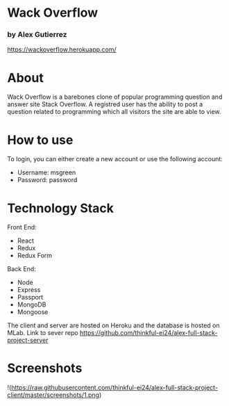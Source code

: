 # Wack Overflow

### by Alex Gutierrez

https://wackoverflow.herokuapp.com/

# About

Wack Overflow is a barebones clone of popular programming question and answer site Stack Overflow. A registred user has the ability to post a question related to programming which all visitors the site are able to view.

# How to use

To login, you can either create a new account or use the following account:

- Username: msgreen
- Password: password

# Technology Stack

Front End:

- React
- Redux
- Redux Form

Back End:

- Node
- Express
- Passport
- MongoDB
- Mongoose

The client and server are hosted on Heroku and the database is hosted on MLab.
Link to sever repo https://github.com/thinkful-ei24/alex-full-stack-project-server

# Screenshots

!(https://raw.githubusercontent.com/thinkful-ei24/alex-full-stack-project-client/master/screenshots/1.png)
